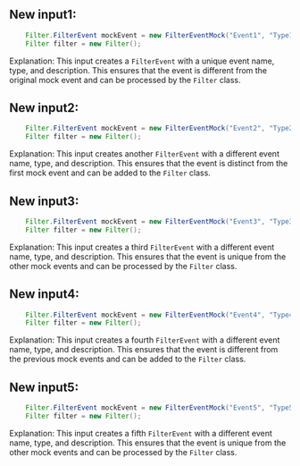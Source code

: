 ## New input1:
```java
    Filter.FilterEvent mockEvent = new FilterEventMock("Event1", "Type1", "Description1");
    Filter filter = new Filter();
```
Explanation: This input creates a `FilterEvent` with a unique event name, type, and description. This ensures that the event is different from the original mock event and can be processed by the `Filter` class.

## New input2:
```java
    Filter.FilterEvent mockEvent = new FilterEventMock("Event2", "Type2", "Description2");
    Filter filter = new Filter();
```
Explanation: This input creates another `FilterEvent` with a different event name, type, and description. This ensures that the event is distinct from the first mock event and can be added to the `Filter` class.

## New input3:
```java
    Filter.FilterEvent mockEvent = new FilterEventMock("Event3", "Type3", "Description3");
    Filter filter = new Filter();
```
Explanation: This input creates a third `FilterEvent` with a different event name, type, and description. This ensures that the event is unique from the other mock events and can be processed by the `Filter` class.

## New input4:
```java
    Filter.FilterEvent mockEvent = new FilterEventMock("Event4", "Type4", "Description4");
    Filter filter = new Filter();
```
Explanation: This input creates a fourth `FilterEvent` with a different event name, type, and description. This ensures that the event is different from the previous mock events and can be added to the `Filter` class.

## New input5:
```java
    Filter.FilterEvent mockEvent = new FilterEventMock("Event5", "Type5", "Description5");
    Filter filter = new Filter();
```
Explanation: This input creates a fifth `FilterEvent` with a different event name, type, and description. This ensures that the event is unique from the other mock events and can be processed by the `Filter` class.
